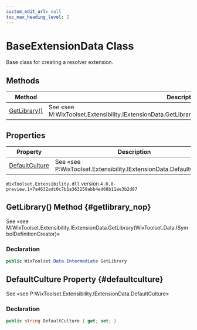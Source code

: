 ```yaml
---
custom_edit_url: null
toc_max_heading_level: 2
---
```

# BaseExtensionData Class
Base class for creating a resolver extension.
## Methods
| Method | Description |
| ------ | ----------- |
| [GetLibrary()](#getlibrary_nop) | See «see M:WixToolset.Extensibility.IExtensionData.GetLibrary(WixToolset.Data.ISymbolDefinitionCreator)»  |
## Properties
| Property | Description |
| ------ | ----------- |
| [DefaultCulture](#defaultculture) | See «see P:WixToolset.Extensibility.IExtensionData.DefaultCulture»  |
`WixToolset.Extensibility.dll` version `4.0.0-preview.1+7a4632adc0c7b1a363259abb4ed08b11ee3b2d87`
## GetLibrary() Method {#getlibrary_nop}
See «see M:WixToolset.Extensibility.IExtensionData.GetLibrary(WixToolset.Data.ISymbolDefinitionCreator)» 
### Declaration
```cs
public WixToolset.Data.Intermediate GetLibrary
```
## DefaultCulture Property {#defaultculture}
See «see P:WixToolset.Extensibility.IExtensionData.DefaultCulture» 
### Declaration
```cs
public string DefaultCulture { get; set; } 
```
